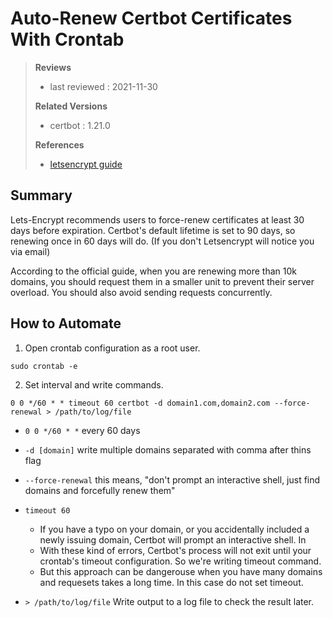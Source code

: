 # Auto-Renew Certbot Certificates With Crontab

> **Reviews**
>
> - last reviewed : 2021-11-30
>
> **Related Versions**
>
> - certbot : 1.21.0
>
> **References**
>
> * [letsencrypt guide](https://letsencrypt.org/docs/integration-guide/#when-to-renew)



## Summary

Lets-Encrypt recommends users to force-renew certificates at least 30 days before expiration. Certbot's default lifetime is set to 90 days, so renewing once in 60 days will do. (If you don't Letsencrypt will notice you via email)

According to the official guide, when you are renewing more than 10k domains, you should request them in a smaller unit to prevent their server overload. You should also avoid sending requests concurrently. 



## How to Automate

1. Open crontab configuration as a root user.

```shell
sudo crontab -e
```

2. Set interval and write commands. 

```crontab
0 0 */60 * * timeout 60 certbot -d domain1.com,domain2.com --force-renewal > /path/to/log/file
```

* `0 0 */60 * *`    every 60 days

* `-d [domain]`    write multiple domains separated with comma after thins flag

* `--force-renewal`    this means, "don't prompt an interactive shell, just find domains and forcefully renew them" 

* `timeout 60`

  * If you have a typo on your domain, or you accidentally included a newly issuing domain, Certbot will prompt an interactive shell. In
  * With these kind of errors, Certbot's process will not exit until your crontab's timeout configuration. So we're writing timeout command.
  * But this approach can be dangerouse when you have many domains and requesets takes a long time. In this case do not set timeout.

* `> /path/to/log/file` Write output to a log file to check the result later.

  

